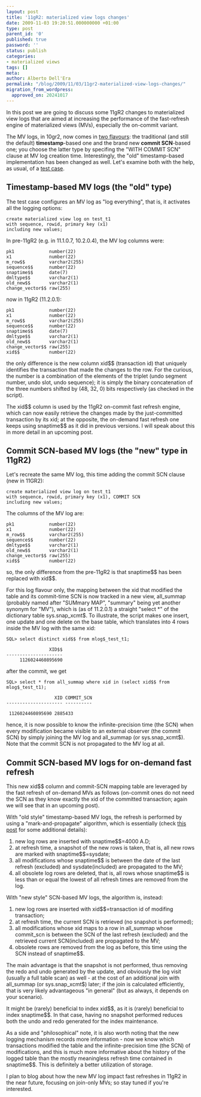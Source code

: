 ```yaml
---
layout: post
title: '11gR2: materialized view logs changes'
date: 2009-11-03 19:20:51.000000000 +01:00
type: post
parent_id: '0'
published: true
password: ''
status: publish
categories:
- materialized views
tags: []
meta:
author: Alberto Dell'Era
permalink: "/blog/2009/11/03/11gr2-materialized-view-logs-changes/"
migration_from_wordpress:
  approved_on: 20241017
---
```

In this post we are going to discuss some 11gR2 changes to materialized view logs that are aimed at increasing the performance of the fast-refresh engine of materialized views (MVs), especially the on-commit variant.

The MV logs, in 10gr2, now comes in [two flavours](http://download.oracle.com/docs/cd/E11882_01/server.112/e10592/statements_6003.htm#i2064649"): the traditional (and still the default) **timestamp**-based one and the brand new **commit SCN**-based one; you choose the latter type by specifing the "WITH COMMIT SCN" clause at MV log creation time. Interestingly, the "old" timestamp-based implementation has been changed as well. Let's examine both with the help, as usual, of a [test case](/assets/files/2009/11/11gr2_mv_logs.zip).

## Timestamp-based MV logs (the "old" type)

The test case configures an MV log as "log everything", that is, it activates all the logging options:
```plsql  
create materialized view log on test_t1
with sequence, rowid, primary key (x1)
including new values;
```

In pre-11gR2 (e.g. in 11.1.0.7, 10.2.0.4), the MV log columns were:
```
pk1             number(22)
x1              number(22)
m_row$$         varchar2(255)
sequence$$      number(22)
snaptime$$      date(7)
dmltype$$       varchar2(1)
old_new$$       varchar2(1)
change_vector$$ raw(255)
```

now in 11gR2 (11.2.0.1):
```
pk1             number(22)
x1              number(22)
m_row$$         varchar2(255)
sequence$$      number(22)
snaptime$$      date(7)
dmltype$$       varchar2(1)
old_new$$       varchar2(1)
change_vector$$ raw(255)
xid$$           number(22)
```  

the only difference is the new column xid\$\$ (transaction id) that uniquely identifies the transaction that made the changes to the row. For the curious, the number is a combination of the elements of the triplet (undo segment number, undo slot, undo sequence); it is simply the binary concatenation of the three numbers shifted by (48, 32, 0) bits respectively (as checked in the script).

The xid\$\$ column is used by the 11gR2 on-commit fast refresh engine, which can now easily retrieve the changes made by the just-committed transaction by its xid; at the opposite, the on-demand fast refresh one keeps using snaptime$$ as it did in previous versions. I will speak about this in more detail in an upcoming post.

## Commit SCN-based MV logs (the "new" type in 11gR2)

Let's recreate the same MV log, this time adding the commit SCN clause (new in 11GR2):
```plsql  
create materialized view log on test_t1
with sequence, rowid, primary key (x1), COMMIT SCN
including new values;
```

The columns of the MV log are:
```
pk1             number(22)
x1              number(22)
m_row$$         varchar2(255)
sequence$$      number(22)
dmltype$$       varchar2(1)
old_new$$       varchar2(1)
change_vector$$ raw(255)
xid$$           number(22)
```

so, the only difference from the pre-11gR2 is that snaptime\$\$ has been replaced with xid\$\$.

For this log flavour only, the mapping between the xid that modified the table and its commit-time SCN is now tracked in a new view, all_summap (probably named after "SUMmary MAP", "summary" being yet another synonym for "MV"), which is (as of 11.2.0.1) a straight "select *" of  the dictionary table sys.snap_xcmt\$. To illustrate, the script makes one insert, one update and one delete on the base table, which translates into 4 rows inside the MV log with the same xid:

```plsql  
SQL> select distinct xid$$ from mlog$_test_t1;
```
```
                XID$$
---------------------
     1126024460895690
```
after the commit, we get
```plsql  
SQL> select * from all_summap where xid in (select xid$$ from mlog$_test_t1);
```
```
                  XID COMMIT_SCN
--------------------- ----------
  
 1126024460895690 2885433  
```  
hence, it is now possible to know the infinite-precision time (the SCN) when every modification became visible to an external observer (the commit SCN) by simply joining the MV log and all\_summap (or sys.snap\_xcmt\$). Note that the commit SCN is not propagated to the MV log at all.

## Commit SCN-based MV logs for on-demand fast refresh

This new xid\$\$ column and commit-SCN mapping table are leveraged by the fast refresh of on-demand MVs as follows (on-commit ones do not need the SCN as they know exactly the xid of the committed transaction; again we will see that in an upcoming post).

With "old style" timestamp-based MV logs, the refresh is performed by using a "mark-and-propagate" algorithm, which is essentially (check [this post](/blog/2009/08/04/fast-refresh-of-join-only-materialized-views-algorithm-summary/) for some additional details):  
1) new log rows are inserted with snaptime\$\$=4000 A.D;  
2) at refresh time, a snapshot of the new rows is taken, that is, all new rows are marked with snaptime\$\$=sysdate;  
3) all modifications whose snaptime\$\$ is between the date of the last refresh (excluded) and sysdate(included) are propagated to the MV;  
4) all obsolete log rows are deleted, that is, all rows whose snaptime\$\$ is less than or equal the lowest of all refresh times are removed from the log.

With "new style" SCN-based MV logs, the algorithm is, instead:  
1) new log rows are inserted with xid\$\$=transaction id of modifing transaction;  
2) at refresh time, the current SCN is retrieved (no snapshot is performed);  
3) all modifications whose xid maps to a row in all\_summap whose commit\_scn is between the SCN of the last refresh (excluded) and the retrieved current SCN(included) are propagated to the MV;  
4) obsolete rows are removed from the log as before, this time using the SCN instead of snaptime\$\$.

The main advantage is that the snapshot is not performed, thus removing the redo and undo generated by the update, and obviously the log visit (usually a full table scan) as well - at the cost of an additional join with all\_summap (or sys.snap\_xcmt$) later; if the join is calculated efficiently, that is very likely advantageous "in general" (but as always, it depends on your scenario).

It might be (rarely) beneficial to index xid\$\$, as it is (rarely) beneficial to index snaptime\$\$. In that case, having no snapshot performed reduces both the undo and redo generated for the index maintenance.

As a side and "philosophical" note, it is also worth noting that the new logging mechanism records more information - now we know which transactions modified the table and the infinite-precision time (the SCN) of modifications, and this is much more informative about the history of the logged table than the mostly meaningless refresh time contained in snaptime\$\$. This is definitely a better utilization of storage.

I plan to blog about how the new MV log impact fast refreshes in 11gR2 in the near future, focusing on join-only MVs; so stay tuned if you're interested.
